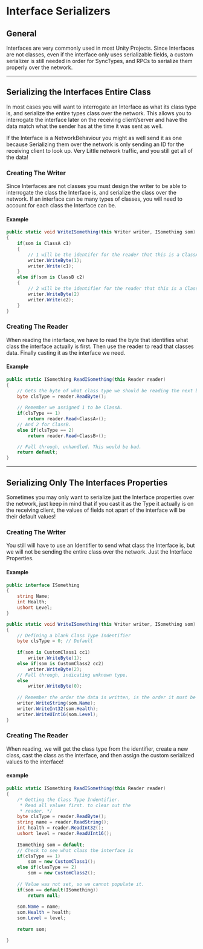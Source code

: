 # Interface Serializers

## General

Interfaces are very commonly used in most Unity Projects. Since Interfaces are not classes, even if the interface only uses serializable fields, a custom serializer is still needed in order for SyncTypes, and RPCs to serialize them properly over the network.

***

## Serializing the Interfaces Entire Class

In most cases you will want to interrogate an Interface as what its class type is, and serialize the entire types class over the network. This allows you to interrogate the interface later on the receiving client/server and have the data match what the sender has at the time it was sent as well.

If the Interface is a NetworkBehaviour you might as well send it as one because Serializing them over the network is only sending an ID for the receiving client to look up. Very Little network traffic, and you still get all of the data!

### Creating The Writer

Since Interfaces are not classes you must design the writer to be able to interrogate the class the Interface is, and serialize the class over the network. If an interface can be many types of classes, you will need to account for each class the Interface can be.

#### Example

```csharp
public static void WriteISomething(this Writer writer, ISomething som)
{
    if(som is ClassA c1)
    {
        // 1 will be the identifer for the reader that this is a ClassA.
        writer.WriteByte(1); 
        writer.Write(c1);
    }
    else if(som is ClassB c2)
    {
        // 2 will be the identifier for the reader that this is a ClassB.
        writer.WriteByte(2)
        writer.Write(c2);
    }
}  
```

### Creating The Reader

When reading the interface, we have to read the byte that identifies what class the interface actually is first. Then use the reader to read that classes data. Finally casting it as the interface we need.

#### Example

```csharp
public static ISomething ReadISomething(this Reader reader)
{   
    // Gets the byte of what class type we should be reading the next bit of data as.
    byte clsType = reader.ReadByte();
    
    // Remember we assigned 1 to be ClassA.
    if(clsType == 1)
        return reader.Read<ClassA>();
    // And 2 for ClassB.
    else if(clsType == 2)
        return reader.Read<ClassB>();

    // Fall through, unhandled. This would be bad.
    return default;
}
```

***

## Serializing Only The Interfaces Properties

Sometimes you may only want to serialize just the Interface properties over the network, just keep in mind that if you cast it as the Type it actually is on the receiving client, the values of fields not apart of the interface will be their default values!

### Creating The Writer

You still will have to use an Identifier to send what class the Interface is, but we will not be sending the entire class over the network. Just the Interface Properties.

#### Example

```csharp
public interface ISomething
{
    string Name;
    int Health;
    ushort Level;
}
```

```csharp
public static void WriteISomething(this Writer writer, ISomething som)
{
    // Defining a blank Class Type Indentifier
    byte clsType = 0; // Default
    
    if(som is CustomClass1 cc1)
        writer.WriteByte(1);    
    else if(som is CustomClass2 cc2)
        writer.WriteByte(2);
    // Fall through, indicating unknown type.
    else
        writer.WriteByte(0);
    
    // Remember the order the data is written, is the order it must be read.
    writer.WriteString(som.Name);
    writer.WriteInt32(som.Health);
    writer.WriteUInt16(som.Level);
}
```

### Creating The Reader

When reading, we will get the class type from the identifier, create a new class, cast the class as the interface, and then assign the custom serialized values to the interface!

#### example

```csharp
public static ISomething ReadISomething(this Reader reader)
{
    /* Getting the Class Type Indentifier.
     * Read all values first. to clear out the
     * reader. */
    byte clsType = reader.ReadByte();
    string name = reader.ReadString();
    int health = reader.ReadInt32();
    ushort level = reader.ReadUInt16();
    
    ISomething som = default;
    // Check to see what class the interface is
    if(clsType == 1)
        som = new CustomClass1();
    else if(clasType == 2)
        som = new CustomClass2();
    
    // Value was not set, so we cannot populate it.
    if(som == default(ISomething))
        return null;
    
    som.Name = name;
    som.Health = health;
    som.Level = level;
    
    return som;

}
```
